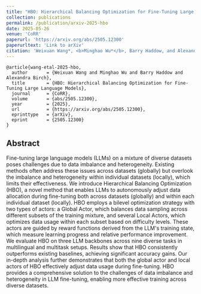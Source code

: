 ```yaml
---
title: "HBO: Hierarchical Balancing Optimization for Fine-Tuning Large Language Models"
collection: publications
permalink: /publication/arxiv-2025-hbo
date: 2025-05-26
venue: 'CoRR'
paperurl: 'https://arxiv.org/abs/2505.12300'
paperurltext: 'Link to arXiv'
citation: 'Weixuan Wang*, <b>Minghao Wu*</b>, Barry Haddow, and Alexandra Birch. 2025. <a href="http://minghao-wu.github.io/files/papers/hbo_arxiv_2025.pdf"><u>HBO: Hierarchical Balancing Optimization for Fine-Tuning Large Language Models</u></a>. abs/2505.12300.'
---
```


```
@article{wang-etal-2025-hbo,
  author       = {Weixuan Wang and Minghao Wu and Barry Haddow and Alexandra Birch},
  title        = {HBO: Hierarchical Balancing Optimization for Fine-Tuning Large Language Models},
  journal      = {CoRR},
  volume       = {abs/2505.12300},
  year         = {2025},
  url          = {https://arxiv.org/abs/2505.12300},
  eprinttype   = {arXiv},
  eprint       = {2505.12300}
}
```

## Abstract
Fine-tuning large language models (LLMs) on a mixture of diverse datasets poses challenges due to data imbalance and heterogeneity. Existing methods often address these issues across datasets (globally) but overlook the imbalance and heterogeneity within individual datasets (locally), which limits their effectiveness. We introduce Hierarchical Balancing Optimization (HBO), a novel method that enables LLMs to autonomously adjust data allocation during fine-tuning both across datasets (globally) and within each individual dataset (locally). HBO employs a bilevel optimization strategy with two types of actors: a Global Actor, which balances data sampling across different subsets of the training mixture, and several Local Actors, which optimizes data usage within each subset based on difficulty levels. These actors are guided by reward functions derived from the LLM's training state, which measure learning progress and relative performance improvement. We evaluate HBO on three LLM backbones across nine diverse tasks in multilingual and multitask setups. Results show that HBO consistently outperforms existing baselines, achieving significant accuracy gains. Our in-depth analysis further demonstrates that both the global actor and local actors of HBO effectively adjust data usage during fine-tuning. HBO provides a comprehensive solution to the challenges of data imbalance and heterogeneity in LLM fine-tuning, enabling more effective training across diverse datasets.